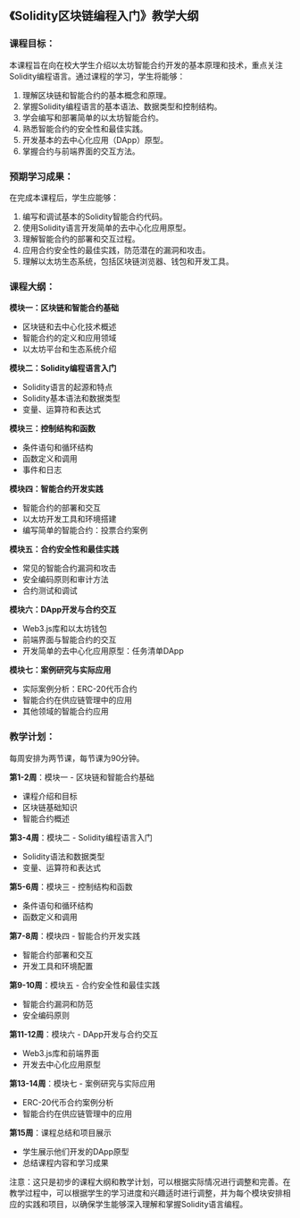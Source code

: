 ## 《Solidity区块链编程入门》教学大纲

### **课程目标**：
本课程旨在向在校大学生介绍以太坊智能合约开发的基本原理和技术，重点关注Solidity编程语言。通过课程的学习，学生将能够：

1. 理解区块链和智能合约的基本概念和原理。
2. 掌握Solidity编程语言的基本语法、数据类型和控制结构。
3. 学会编写和部署简单的以太坊智能合约。
4. 熟悉智能合约的安全性和最佳实践。
5. 开发基本的去中心化应用（DApp）原型。
6. 掌握合约与前端界面的交互方法。

### **预期学习成果**：
在完成本课程后，学生应能够：

1. 编写和调试基本的Solidity智能合约代码。
2. 使用Solidity语言开发简单的去中心化应用原型。
3. 理解智能合约的部署和交互过程。
4. 应用合约安全性的最佳实践，防范潜在的漏洞和攻击。
5. 理解以太坊生态系统，包括区块链浏览器、钱包和开发工具。

### **课程大纲**：

**模块一：区块链和智能合约基础**
- 区块链和去中心化技术概述
- 智能合约的定义和应用领域
- 以太坊平台和生态系统介绍

**模块二：Solidity编程语言入门**
- Solidity语言的起源和特点
- Solidity基本语法和数据类型
- 变量、运算符和表达式

**模块三：控制结构和函数**
- 条件语句和循环结构
- 函数定义和调用
- 事件和日志

**模块四：智能合约开发实践**

- 智能合约的部署和交互
- 以太坊开发工具和环境搭建
- 编写简单的智能合约：投票合约案例

**模块五：合约安全性和最佳实践**
- 常见的智能合约漏洞和攻击
- 安全编码原则和审计方法
- 合约测试和调试

**模块六：DApp开发与合约交互**
- Web3.js库和以太坊钱包
- 前端界面与智能合约的交互
- 开发简单的去中心化应用原型：任务清单DApp

**模块七：案例研究与实际应用**
- 实际案例分析：ERC-20代币合约
- 智能合约在供应链管理中的应用
- 其他领域的智能合约应用

### **教学计划**：

每周安排为两节课，每节课为90分钟。

**第1-2周**：模块一 - 区块链和智能合约基础
- 课程介绍和目标
- 区块链基础知识
- 智能合约概述

**第3-4周**：模块二 - Solidity编程语言入门

- Solidity语法和数据类型
- 变量、运算符和表达式

**第5-6周**：模块三 - 控制结构和函数
- 条件语句和循环结构
- 函数定义和调用

**第7-8周**：模块四 - 智能合约开发实践
- 智能合约部署和交互
- 开发工具和环境配置

**第9-10周**：模块五 - 合约安全性和最佳实践
- 智能合约漏洞和防范
- 安全编码原则

**第11-12周**：模块六 - DApp开发与合约交互
- Web3.js库和前端界面
- 开发去中心化应用原型

**第13-14周**：模块七 - 案例研究与实际应用
- ERC-20代币合约案例分析
- 智能合约在供应链管理中的应用

**第15周**：课程总结和项目展示
- 学生展示他们开发的DApp原型
- 总结课程内容和学习成果

注意：这只是初步的课程大纲和教学计划，可以根据实际情况进行调整和完善。在教学过程中，可以根据学生的学习进度和兴趣适时进行调整，并为每个模块安排相应的实践和项目，以确保学生能够深入理解和掌握Solidity语言编程。